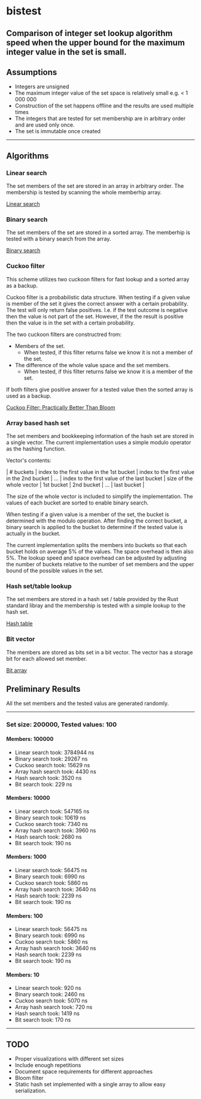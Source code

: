 # bistest
Comparison of integer set lookup algorithm speed when the upper bound for the maximum integer value in the set is small.
------
## Assumptions
* Integers are unsigned
* The maximum integer value of the set space is relatively small e.g. < 1 000 000
* Construction of the set happens offline and the results are used multiple times
* The integers that are tested for set membership are in arbitrary order and are used only once.
* The set is immutable once created
------
## Algorithms

### Linear search
The set members of the set are stored in an array in arbitrary order. The membership is tested by scanning the whole memberhip array.

[Linear search](https://en.wikipedia.org/wiki/Linear_search)

### Binary search
The set members of the set are stored in a sorted array. The memberhip is tested with a binary search from the array.

[Binary search](https://en.wikipedia.org/wiki/Binary_search_algorithm)

### Cuckoo filter
This scheme utilizes two cuckoon filters for fast lookup and a sorted array as a backup. 

Cuckoo filter is a probabilistic data structure. When testing if a given value is member of the set it gives the correct answer
with a certain probability. The test will only return false positives. I.e. if the test outcome is negative then the value
is not part of the set. However, if the the result is positive then the value is in the set with a certain probability.

The two cuckoon filters are constructred from:
- Members of the set.
  - When tested, if this filter returns false we know it is not a member of the set.
- The difference of the whole value space and the set members.
  - When tested, if this filter returns false we know it is a member of the set.
  
If both filters give positive answer for a tested value then the sorted array is used as a backup.

[Cuckoo Filter: Practically Better Than Bloom](https://www.cs.cmu.edu/~dga/papers/cuckoo-conext2014.pdf)

### Array based hash set

The set members and bookkeeping information of the hash set are stored in a single vector. The current implementation uses a simple modulo operator as the hashing function.

Vector's contents:

| # buckets | index to the first value in the 1st bucket | index to the first value in the 2nd bucket | ... | index to the first value of the last bucket | size of the whole vector | 1st bucket | 2nd bucket | ... | last bucket |

The size of the whole vector is included to simplify the implementation. The values of each bucket are sorted to enable binary search.

When testing if a given value is a member of the set, the bucket is determined with the modulo operation. After finding the correct bucket, a binary search is applied to the bucket to determine if the tested value is actually in the bucket.

The current implementation splits the members into buckets so that each bucket holds on average 5% of the values. The space overhead is then also 5%. The lookup speed and space overhead can be adjusted by adjusting the number of buckets relative to the number of set members and the upper bound of the possible values in the set.


### Hash set/table lookup
The set members are stored in a hash set / table provided by the Rust standard libray and the membership is tested with a simple lookup to the hash set.

[Hash table](https://en.wikipedia.org/wiki/Hash_table)

### Bit vector

The members are stored as bits set in a bit vector. The vector has a storage bit for each allowed set member.

[Bit array](https://en.wikipedia.org/wiki/Bit_array)

## Preliminary Results

All the set members and the tested valus are generated randomly.

-------------
### Set size: 200000, Tested values: 100
#### Members: 100000

* Linear search  took: 3784944 ns
* Binary search took: 29267 ns
* Cuckoo search took: 15629 ns
* Array hash search took: 4430 ns
* Hash search took: 3520 ns
* Bit search took: 229 ns

#### Members: 10000

* Linear search  took: 547165 ns
* Binary search took: 10619 ns
* Cuckoo search took: 7340 ns
* Array hash search took: 3960 ns
* Hash search took: 2680 ns
* Bit search took: 190 ns

#### Members: 1000

* Linear search  took: 56475 ns
* Binary search took: 6990 ns
* Cuckoo search took: 5860 ns
* Array hash search took: 3640 ns
* Hash search took: 2239 ns
* Bit search took: 190 ns

#### Members: 100

* Linear search  took: 56475 ns
* Binary search took: 6990 ns
* Cuckoo search took: 5860 ns
* Array hash search took: 3640 ns
* Hash search took: 2239 ns
* Bit search took: 190 ns

#### Members: 10

* Linear search  took: 920 ns
* Binary search took: 2460 ns
* Cuckoo search took: 5070 ns
* Array hash search took: 720 ns
* Hash search took: 1419 ns
* Bit search took: 170 ns


--------------

## TODO
- Proper visualizations with different set sizes
- Include enough repetitions
- Document space requirements for different approaches
- Bloom filter
- Static hash set implemented with a single array to allow easy serialization.

